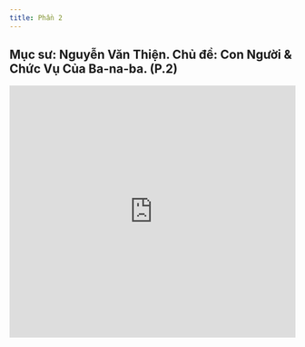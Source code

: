 ```yaml
---
title: Phần 2
---
```


## Mục sư: Nguyễn Văn Thiện. Chủ đề: Con Người & Chức Vụ Của Ba-na-ba. (P.2)


<iframe width="100%" height="444" src="https://www.youtube.com/embed/m6Jy1eK92Vw?si=rLKy6j7-riaD6aku" title="YouTube video player" frameborder="0" allow="accelerometer; autoplay; clipboard-write; encrypted-media; gyroscope; picture-in-picture; web-share" allowfullscreen></iframe>
